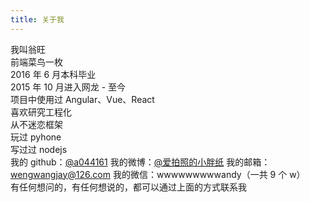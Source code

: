 ```yaml
---
title: 关于我
---
```


我叫翁旺  
前端菜鸟一枚  
2016 年 6 月本科毕业  
2015 年 10 月进入网龙 - 至今  
项目中使用过 Angular、Vue、React  
喜欢研究工程化  
从不迷恋框架  
玩过 pyhone  
写过过 nodejs  
我的 github：[@a044161](https://github.com/a044161)
我的微博：[@爱拍照的小胖纸](http://weibo.com/wengwang)
我的邮箱：wengwangjay@126.com
我的微信：wwwwwwwwwandy（一共 9 个 w）  
有任何想问的，有任何想说的，都可以通过上面的方式联系我
